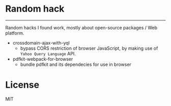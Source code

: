 # Random hack

---

Random hacks I found work, mostly about open-source packages / Web platform.

- crossdomain-ajax-with-yql
    - bypass CORS restriction of browser JavaScript, by making use of `Yahoo Query Language` API.
- pdfkit-webpack-for-browser
    - bundle pdfkit and its dependecies for use in browser

# License

MIT
